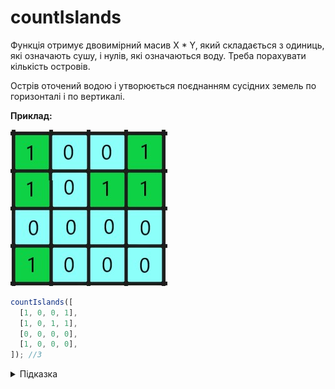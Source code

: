 # countIslands

Функція отримує двовимірний масив X \* Y, який складається з одиниць, які означають сушу, і нулів, які означаються воду. Треба порахувати кількість островів.

Острів оточений водою і утворюється поєднанням сусідних земель по горизонталі і по вертикалі.

**Приклад:**

![example](example.jpg)

```js
countIslands([
  [1, 0, 0, 1],
  [1, 0, 1, 1],
  [0, 0, 0, 0],
  [1, 0, 0, 0],
]); //3
```

<details>
  <summary>Підказка</summary>

___
 
Спробуйте подумати як застосувати для даної задачі алгоритми пошуку у глубину(DFS) або пошуку в ширину(BFS).

</details>
